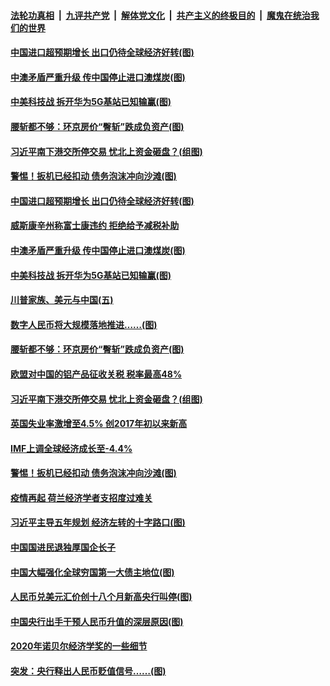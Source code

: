 

####  [法轮功真相](../../../../basic/blob/master/README.md?t=10150502) &nbsp;|&nbsp; [九评共产党](../../../../9ping.md/blob/master/README.md?t=10150502) &nbsp;|&nbsp; [解体党文化](../../../../jtdwh.md/blob/master/README.md?t=10150502)  &nbsp;|&nbsp; [共产主义的终极目的](../../../../gczydzjmd.md/blob/master/README.md?t=10150502) &nbsp;|&nbsp; [魔鬼在统治我们的世界](../../../../mgztzwmdsj.md/blob/master/README.md?t=10150502) 

#### [中国进口超预期增长 出口仍待全球经济好转(图)](../pages/p5/949273.md?t=10150502) 

#### [中澳矛盾严重升级 传中国停止进口澳煤炭(图)](../pages/p5/949260.md?t=10150502) 

#### [中美科技战 拆开华为5G基站已知输赢(图)](../pages/p5/949163.md?t=10150502) 

#### [腰斩都不够：环京房价“臀斩”跌成负资产(图)](../pages/p5/949190.md?t=10150502) 

#### [习近平南下港交所停交易 忧北上资金砸盘？(组图)](../pages/p5/949153.md?t=10150502) 

#### [警惕！扳机已经扣动 债务泡沫冲向沙滩(图)](../pages/p5/949135.md?t=10150502) 

#### [中国进口超预期增长 出口仍待全球经济好转(图)](../pages/p5/949273.md?t=10150502) 

#### [威斯康辛州称富士康违约 拒绝给予减税补助](../pages/p5/949263.md?t=10150502) 

#### [中澳矛盾严重升级 传中国停止进口澳煤炭(图)](../pages/p5/949260.md?t=10150502) 

#### [中美科技战 拆开华为5G基站已知输赢(图)](../pages/p5/949163.md?t=10150502) 

#### [川普家族、美元与中国(五)](../pages/p5/949199.md?t=10150502) 

#### [数字人民币将大规模落地推进……(图)](../pages/p5/949189.md?t=10150502) 

#### [腰斩都不够：环京房价“臀斩”跌成负资产(图)](../pages/p5/949190.md?t=10150502) 

#### [欧盟对中国的铝产品征收关税 税率最高48%](../pages/p5/949166.md?t=10150502) 

#### [习近平南下港交所停交易 忧北上资金砸盘？(组图)](../pages/p5/949153.md?t=10150502) 

#### [英国失业率激增至4.5% 创2017年初以来新高](../pages/p5/949141.md?t=10150502) 

#### [IMF上调全球经济成长至-4.4%](../pages/p5/949139.md?t=10150502) 

#### [警惕！扳机已经扣动 债务泡沫冲向沙滩(图)](../pages/p5/949135.md?t=10150502) 

#### [疫情再起 荷兰经济学者支招度过难关](../pages/p5/949133.md?t=10150502) 

#### [习近平主导五年规划 经济左转的十字路口(图)](../pages/p5/949054.md?t=10150502) 

#### [中国国进民退独厚国企长子](../pages/p5/949074.md?t=10150502) 

#### [中国大幅强化全球穷国第一大债主地位(图)](../pages/p5/949070.md?t=10150502) 

#### [人民币兑美元汇价创十八个月新高央行叫停(图)](../pages/p5/949068.md?t=10150502) 

#### [中国央行出手干预人民币升值的深层原因(图)](../pages/p5/949055.md?t=10150502) 

#### [2020年诺贝尔经济学奖的一些细节](../pages/p5/949036.md?t=10150502) 

#### [突发：央行释出人民币贬值信号……(图)](../pages/p5/948953.md?t=10150502) 


